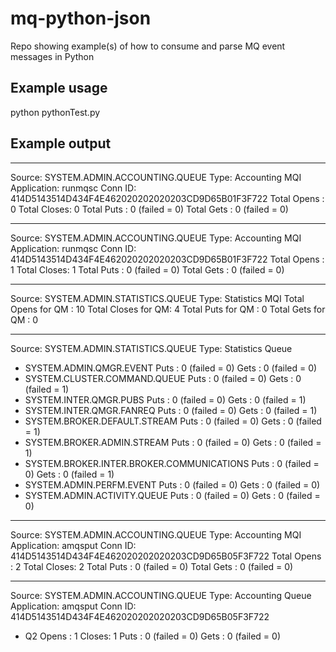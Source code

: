 # mq-python-json
Repo showing example(s) of how to consume and parse MQ event messages in Python

## Example usage
python pythonTest.py

## Example output
*************************************
Source: SYSTEM.ADMIN.ACCOUNTING.QUEUE
Type: Accounting MQI
Application: runmqsc
Conn ID: 414D5143514D434F4E462020202020203CD9D65B01F3F722
Total Opens : 0
Total Closes: 0
Total Puts : 0 (failed = 0)
Total Gets : 0 (failed = 0)
*************************************
Source: SYSTEM.ADMIN.ACCOUNTING.QUEUE
Type: Accounting MQI
Application: runmqsc
Conn ID: 414D5143514D434F4E462020202020203CD9D65B01F3F722
Total Opens : 1
Total Closes: 1
Total Puts : 0 (failed = 0)
Total Gets : 0 (failed = 0)
*************************************
Source: SYSTEM.ADMIN.STATISTICS.QUEUE
Type: Statistics MQI
Total Opens for QM : 10
Total Closes for QM: 4
Total Puts for QM : 0
Total Gets for QM : 0
*************************************
Source: SYSTEM.ADMIN.STATISTICS.QUEUE
Type: Statistics Queue
- SYSTEM.ADMIN.QMGR.EVENT
Puts : 0 (failed = 0)
Gets : 0 (failed = 0)
- SYSTEM.CLUSTER.COMMAND.QUEUE
Puts : 0 (failed = 0)
Gets : 0 (failed = 1)
- SYSTEM.INTER.QMGR.PUBS
Puts : 0 (failed = 0)
Gets : 0 (failed = 1)
- SYSTEM.INTER.QMGR.FANREQ
Puts : 0 (failed = 0)
Gets : 0 (failed = 1)
- SYSTEM.BROKER.DEFAULT.STREAM
Puts : 0 (failed = 0)
Gets : 0 (failed = 1)
- SYSTEM.BROKER.ADMIN.STREAM
Puts : 0 (failed = 0)
Gets : 0 (failed = 1)
- SYSTEM.BROKER.INTER.BROKER.COMMUNICATIONS
Puts : 0 (failed = 0)
Gets : 0 (failed = 1)
- SYSTEM.ADMIN.PERFM.EVENT
Puts : 0 (failed = 0)
Gets : 0 (failed = 0)
- SYSTEM.ADMIN.ACTIVITY.QUEUE
Puts : 0 (failed = 0)
Gets : 0 (failed = 0)
*************************************
Source: SYSTEM.ADMIN.ACCOUNTING.QUEUE
Type: Accounting MQI
Application: amqsput
Conn ID: 414D5143514D434F4E462020202020203CD9D65B05F3F722
Total Opens : 2
Total Closes: 2
Total Puts : 0 (failed = 0)
Total Gets : 0 (failed = 0)
*************************************
Source: SYSTEM.ADMIN.ACCOUNTING.QUEUE
Type: Accounting Queue
Application: amqsput
Conn ID: 414D5143514D434F4E462020202020203CD9D65B05F3F722
- Q2
Opens : 1
Closes: 1
Puts : 0 (failed = 0)
Gets : 0 (failed = 0)
